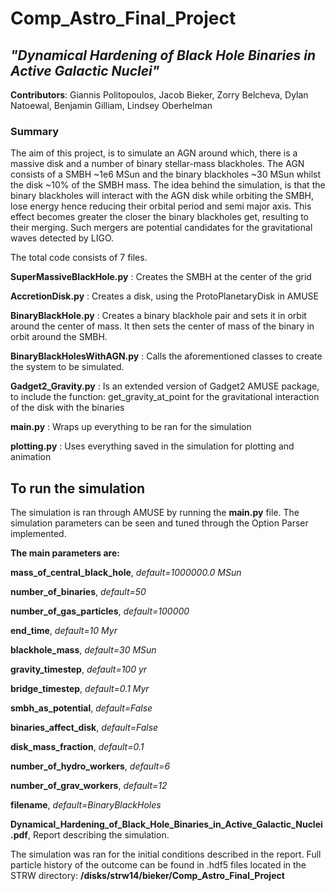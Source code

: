 # Comp_Astro_Final_Project
## *"Dynamical Hardening of Black Hole Binaries in Active Galactic Nuclei"*

__Contributors__:   Giannis Politopoulos, 
		Jacob Bieker, 
		Zorry Belcheva, 
		Dylan Natoewal, 
		Benjamin Gilliam, 
		Lindsey Oberhelman

### Summary
The aim of this project, is to simulate an AGN around which, there is a massive disk and a number of binary stellar-mass blackholes. The AGN consists of a SMBH ~1e6 MSun and the binary blackholes ~30 MSun whilst the disk ~10% of the SMBH mass.
The idea behind the simulation, is that the binary blackholes will interact with the AGN disk while orbiting the SMBH, lose energy hence reducing their orbital period and semi major axis. This effect becomes greater the closer the binary blackholes get, resulting to their merging. Such mergers are potential candidates for the gravitational waves detected by LIGO.

The total code consists of 7 files.

__SuperMassiveBlackHole.py__ : Creates the SMBH at the center of the grid

__AccretionDisk.py__ : Creates a disk, using the ProtoPlanetaryDisk in AMUSE

__BinaryBlackHole.py__ : Creates a binary blackhole pair and sets it in orbit around the center of mass. It then sets the center of mass of the binary in orbit around the SMBH.

__BinaryBlackHolesWithAGN.py__ : Calls the aforementioned classes to create the system to be simulated.

__Gadget2_Gravity.py__ : Is an extended version of Gadget2 AMUSE package, to include the function: get_gravity_at_point for the gravitational interaction of the disk with the binaries

__main.py__ : Wraps up everything to be ran for the simulation

__plotting.py__ : Uses everything saved in the simulation for plotting and animation

## To run the simulation
The simulation is ran through AMUSE by running the __main.py__ file. The simulation parameters can be seen and tuned through the Option Parser implemented.

__The main parameters are:__ 

  **mass_of_central_black_hole**,	_default=1000000.0 MSun_
  
  **number_of_binaries**,	_default=50_
  
  **number_of_gas_particles**,	_default=100000_
  
**end_time**,	_default=10 Myr_
  
  **blackhole_mass**,	_default=30 MSun_
  
  **gravity_timestep**,	_default=100 yr_
  
  **bridge_timestep**,	_default=0.1 Myr_
  
  **smbh_as_potential**,	_default=False_
  
  **binaries_affect_disk**,	_default=False_
  
  **disk_mass_fraction**,	_default=0.1_
  
  **number_of_hydro_workers**,	_default=6_
  
  **number_of_grav_workers**,	_default=12_
  
**filename**,	_default=BinaryBlackHoles_

__Dynamical_Hardening_of_Black_Hole_Binaries_in_Active_Galactic_Nuclei.pdf__, Report describing the simulation.

The simulation was ran for the initial conditions described in the report. Full particle history of the outcome can be found in .hdf5 files located in the STRW directory:
__/disks/strw14/bieker/Comp_Astro_Final_Project__
